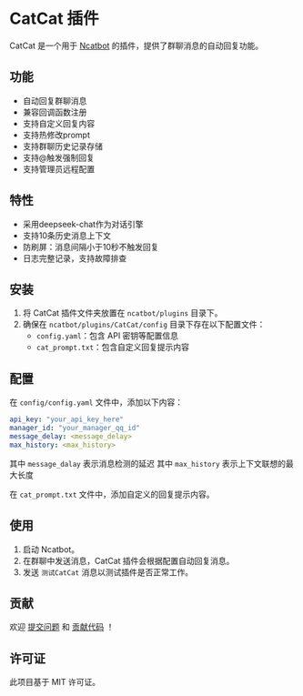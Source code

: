 # CatCat 插件

CatCat 是一个用于 [Ncatbot](https://github.com/liyihao1110/ncatbot) 的插件，提供了群聊消息的自动回复功能。

## 功能

- 自动回复群聊消息
- 兼容回调函数注册
- 支持自定义回复内容
- 支持热修改prompt
- 支持群聊历史记录存储
- 支持@触发强制回复
- 支持管理员远程配置

## 特性

- 采用deepseek-chat作为对话引擎
- 支持10条历史消息上下文
- 防刷屏：消息间隔小于10秒不触发回复
- 日志完整记录，支持故障排查

## 安装

1. 将 CatCat 插件文件夹放置在 `ncatbot/plugins` 目录下。
2. 确保在 `ncatbot/plugins/CatCat/config` 目录下存在以下配置文件：
   - `config.yaml`：包含 API 密钥等配置信息
   - `cat_prompt.txt`：包含自定义回复提示内容

## 配置

在 `config/config.yaml` 文件中，添加以下内容：

```yaml
api_key: "your_api_key_here"
manager_id: "your_manager_qq_id"
message_delay: <message_delay>
max_history: <max_history>
```

其中 `message_dalay` 表示消息检测的延迟
其中 `max_history` 表示上下文联想的最大长度

在 `cat_prompt.txt` 文件中，添加自定义的回复提示内容。

## 使用

1. 启动 Ncatbot。
2. 在群聊中发送消息，CatCat 插件会根据配置自动回复消息。
3. 发送 `测试CatCat` 消息以测试插件是否正常工作。


## 贡献

欢迎 [提交问题](https://github.com/IppClub/ncatbot-catcat/issues) 和 [贡献代码](https://github.com/IppClub/ncatbot-catcat/pulls) ！

## 许可证

此项目基于 MIT 许可证。